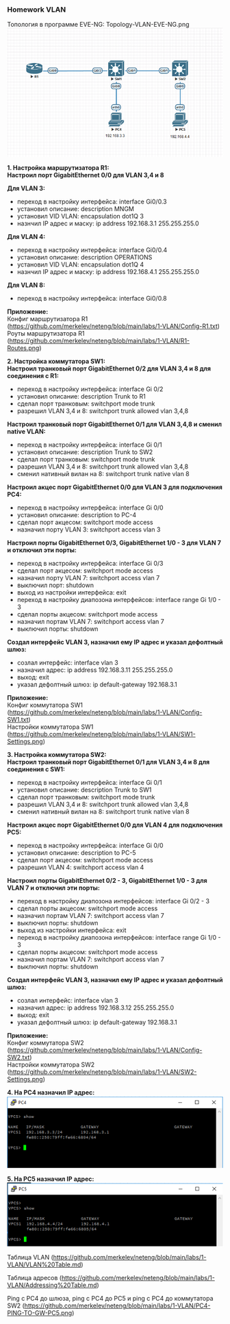 ### Homework VLAN

Топология в программе EVE-NG: Topology-VLAN-EVE-NG.png
![Топология в программе EVE-NG: Topology-VLAN-EVE-NG.png](https://github.com/merkelev/neteng/blob/main/labs/1-VLAN/Topology-VLAN-EVE-NG.png) 

**1. Настройка маршрутизатора R1:**  
**Настроил порт GigabitEthernet 0/0 для VLAN 3,4 и 8**  

**Для VLAN 3:**    
- переход в настройку интерфейса: interface Gi0/0.3  
- установил описание: description MNGM  
- установил VID VLAN: encapsulation dot1Q 3  
- назнчил IP адрес и маску: ip address 192.168.3.1 255.255.255.0  
       
**Для VLAN 4:**  
- переход в настройку интерфейса: interface Gi0/0.4  
- установил описание: description OPERATIONS  
- установил VID VLAN: encapsulation dot1Q 4  
- назнчил IP адрес и маску: ip address 192.168.4.1 255.255.255.0  
       
**Для VLAN 8:**  
- переход в настройку интерфейса: interface Gi0/0.8  
  
**Приложение:**  
Конфиг маршрутизатора R1
(https://github.com/merkelev/neteng/blob/main/labs/1-VLAN/Config-R1.txt)  
Роуты маршрутизатора R1
(https://github.com/merkelev/neteng/blob/main/labs/1-VLAN/R1-Routes.png)

**2. Настройка коммутатора SW1:**  
**Настроил транковый порт GigabitEthernet 0/2 для VLAN 3,4 и 8 для соединения с R1:** 
- переход в настройку интерфейса: interface Gi 0/2  
- установил описание: description Trunk to R1  
- сделал порт транковым: switchport mode trunk  
- разрешил VLAN 3,4 и 8: switchport trunk allowed vlan 3,4,8  

**Настроил транковый порт GigabitEthernet 0/1 для VLAN 3,4,8 и сменил native VLAN:**  
- переход в настройку интерфейса: interface Gi 0/1  
- установил описание: description Trunk to SW2  
- сделал порт транковым: switchport mode trunk  
- разрешил VLAN 3,4 и 8: switchport trunk allowed vlan 3,4,8  
- сменил нативный вилан на 8: switchport trunk native vlan 8  

**Настроил акцес порт GigabitEthernet 0/0 для VLAN 3 для подключения PC4:**
- переход в настройку интерфейса: interface Gi 0/0  
- установил описание: description to PC-4  
- сделал порт акцесом: switchport mode access        
- назначил порту VLAN 3: switchport access vlan 3  

**Настроил порты GigabitEthernet 0/3, GigabitEthernet 1/0 - 3 для VLAN 7 и отключил эти порты:**  
- переход в настройку интерфейса: interface Gi 0/3
- сделал порт акцесом: switchport mode access        
- назначил порту VLAN 7: switchport access vlan 7
- выключил порт: shutdown
- выход из настройки интерфейса: exit
- переход в настройку диапозона интерфейсов: interface range Gi 1/0 - 3
- сделал порты акцесом: switchport mode access        
- назначил портам VLAN 7: switchport access vlan 7
- выключил порты: shutdown

**Создал интерфейс VLAN 3, назначил ему IP адрес и указал дефолтный шлюз:**
- созлал интерфейс: interface vlan 3  
- назначил адрес: ip address 192.168.3.11 255.255.255.0  
- выход: exit  
- указал дефолтный шлюз: ip default-gateway 192.168.3.1  

**Приложение:**  
Конфиг коммутатора SW1
(https://github.com/merkelev/neteng/blob/main/labs/1-VLAN/Config-SW1.txt)  
Настройки коммутатора SW1
(https://github.com/merkelev/neteng/blob/main/labs/1-VLAN/SW1-Settings.png)  

**3. Настройка коммутатора SW2:**  
**Настроил транковый порт GigabitEthernet 0/1 для VLAN 3,4 и 8 для соединения с SW1:** 
- переход в настройку интерфейса: interface Gi 0/1  
- установил описание: description Trunk to SW1  
- сделал порт транковым: switchport mode trunk  
- разрешил VLAN 3,4 и 8: switchport trunk allowed vlan 3,4,8  
- сменил нативный вилан на 8: switchport trunk native vlan 8  

**Настроил акцес порт GigabitEthernet 0/0 для VLAN 4 для подключения PC5:**
- переход в настройку интерфейса: interface Gi 0/0  
- установил описание: description to PC-5  
- сделал порт акцесом: switchport mode access        
- разрешил VLAN 4: switchport access vlan 4  

**Настроил порты GigabitEthernet 0/2 - 3, GigabitEthernet 1/0 - 3 для VLAN 7 и отключил эти порты:**  
- переход в настройку диапозона интерфейсов: interface Gi 0/2 - 3
- сделал порты акцесом: switchport mode access        
- назначил портам VLAN 7: switchport access vlan 7
- выключил порты: shutdown
- выход из настройки интерфейса: exit
- переход в настройку диапозона интерфейсов: interface range Gi 1/0 - 3
- сделал порты акцесом: switchport mode access        
- назначил портам VLAN 7: switchport access vlan 7
- выключил порты: shutdown

**Создал интерфейс VLAN 3, назначил ему IP адрес и указал дефолтный шлюз:**
- созлал интерфейс: interface vlan 3  
- назначил адрес: ip address 192.168.3.12 255.255.255.0  
- выход: exit  
- указал дефолтный шлюз: ip default-gateway 192.168.3.1  

**Приложение:**  
Конфиг коммутатора SW2
(https://github.com/merkelev/neteng/blob/main/labs/1-VLAN/Config-SW2.txt)  
Настройки коммутатора SW2
(https://github.com/merkelev/neteng/blob/main/labs/1-VLAN/SW2-Settings.png)

**4. На PC4 назначил IP адрес:**  
![](https://github.com/merkelev/neteng/blob/main/labs/1-VLAN/PC4.png)  

**5. На PC5 назначил IP адрес:**  
![](https://github.com/merkelev/neteng/blob/main/labs/1-VLAN/PC5.png)  

Таблица VLAN
(https://github.com/merkelev/neteng/blob/main/labs/1-VLAN/VLAN%20Table.md)

Таблица адресов
(https://github.com/merkelev/neteng/blob/main/labs/1-VLAN/Addressing%20Table.md)

Ping с PC4 до шлюза, ping с PC4 до PC5 и ping с PC4 до коммутатора SW2
(https://github.com/merkelev/neteng/blob/main/labs/1-VLAN/PC4-PING-TO-GW-PC5.png)

